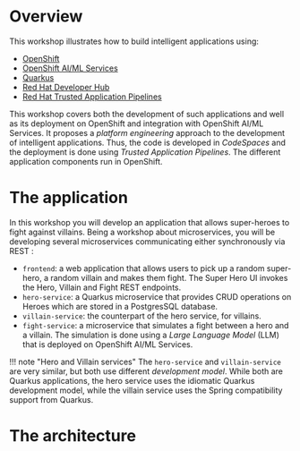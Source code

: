 # Overview

This workshop illustrates how to build intelligent applications using:

- [OpenShift](https://www.openshift.com/)
- [OpenShift AI/ML Services](https://www.openshift.com/ai-ml)
- [Quarkus](https://quarkus.io/)
- [Red Hat Developer Hub](https://developers.redhat.com/rhdh/overview)
- [Red Hat Trusted Application Pipelines](https://www.redhat.com/en/products/trusted-application-pipelines)

This workshop covers both the development of such applications and well as its deployment on OpenShift and integration with OpenShift AI/ML Services.
It proposes a _platform engineering_ approach to the development of intelligent applications.
Thus, the code is developed in _CodeSpaces_ and the deployment is done using _Trusted Application Pipelines_.
The different application components run in OpenShift.

# The application

In this workshop you will develop an application that allows super-heroes to fight against villains. 
Being a workshop about microservices, you will be developing several microservices communicating either synchronously via REST :

- `frontend`: a web application that allows users to pick up a random super-hero, a random villain and makes them fight. The Super Hero UI invokes the Hero, Villain and Fight REST endpoints.
- `hero-service`: a Quarkus microservice that provides CRUD operations on Heroes which are stored in a PostgresSQL database.
- `villain-service`: the counterpart of the hero service, for villains.
- `fight-service`: a microservice that simulates a fight between a hero and a villain. The simulation is done using a _Large Language Model_ (LLM) that is deployed on OpenShift AI/ML Services.

!!! note "Hero and Villain services"
    The `hero-service` and `villain-service` are very similar, but both use different _development model_. While both are Quarkus applications, the hero service uses the idiomatic Quarkus development model, while the villain service uses the Spring compatibility support from Quarkus.

# The architecture

[//]: # (Add an architectural drawing to index.md. The drawings we have so far are not aligned with the new architecture we are proposing.)


